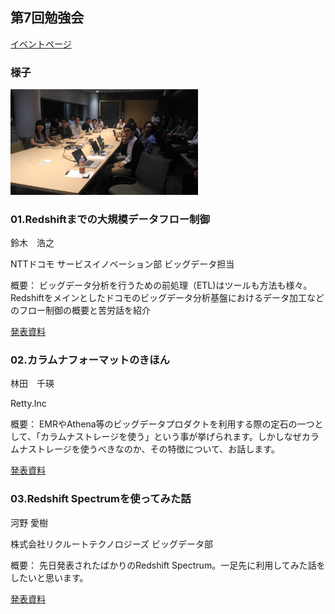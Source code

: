 ## 第7回勉強会

[イベントページ](https://jawsug-bigdata.connpass.com/event/56131/)

### 様子

<img src="jaws7.jpg" width="300">

### 01.Redshiftまでの大規模データフロー制御

鈴木　浩之

NTTドコモ サービスイノベーション部 ビッグデータ担当

概要：
ビッグデータ分析を行うための前処理（ETL)はツールも方法も様々。Redshiftをメインとしたドコモのビッグデータ分析基盤におけるデータ加工などのフロー制御の概要と苦労話を紹介

[発表資料](https://github.com/bdjaws/workshop/raw/master/20170518/Redshiftまでの大規模データフロー制御.pdf)

### 02.カラムナフォーマットのきほん

林田　千瑛

Retty.Inc

概要：
EMRやAthena等のビッグデータプロダクトを利用する際の定石の一つとして、「カラムナストレージを使う」という事が挙げられます。しかしなぜカラムナストレージを使うべきなのか、その特徴について、お話します。

[発表資料](https://speakerdeck.com/chie8842/karamunahuomatutofalsekihon-2)

### 03.Redshift Spectrumを使ってみた話

河野 愛樹

株式会社リクルートテクノロジーズ ビッグデータ部

概要：
先日発表されたばかりのRedshift Spectrum。一足先に利用してみた話をしたいと思います。

[発表資料](https://www.slideshare.net/YoshikiKouno/redshift-spectrum-76121332)
